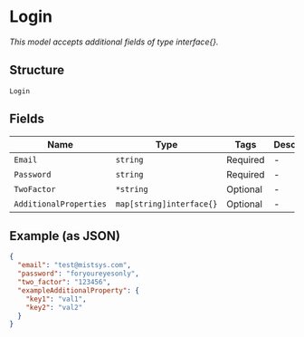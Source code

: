
# Login

*This model accepts additional fields of type interface{}.*

## Structure

`Login`

## Fields

| Name | Type | Tags | Description |
|  --- | --- | --- | --- |
| `Email` | `string` | Required | - |
| `Password` | `string` | Required | - |
| `TwoFactor` | `*string` | Optional | - |
| `AdditionalProperties` | `map[string]interface{}` | Optional | - |

## Example (as JSON)

```json
{
  "email": "test@mistsys.com",
  "password": "foryoureyesonly",
  "two_factor": "123456",
  "exampleAdditionalProperty": {
    "key1": "val1",
    "key2": "val2"
  }
}
```

